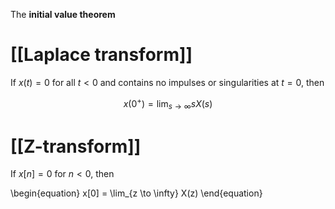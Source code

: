 The **initial value theorem**

# [[Laplace transform]]

If $x(t) = 0$ for all $t<0$ and contains no impulses or singularities at $t=0$, then

$$
x\left(0^+\right) = \lim_{s \to \infty} sX(s)
$$

# [[Z-transform]]

If $x[n]=0$ for $n<0$, then 

\begin{equation}
x[0] = \lim_{z \to \infty} X(z)
\end{equation}
